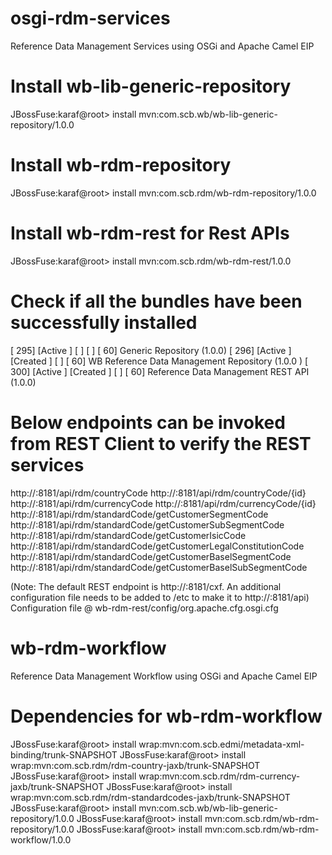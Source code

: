 # osgi-rdm-services
Reference Data Management Services using OSGi and Apache  Camel EIP

# Install wb-lib-generic-repository
JBossFuse:karaf@root> install mvn:com.scb.wb/wb-lib-generic-repository/1.0.0

# Install wb-rdm-repository
JBossFuse:karaf@root> install mvn:com.scb.rdm/wb-rdm-repository/1.0.0

# Install wb-rdm-rest for Rest APIs
JBossFuse:karaf@root> install mvn:com.scb.rdm/wb-rdm-rest/1.0.0

# Check if all the bundles have been successfully installed
[ 295] [Active     ] [            ] [       ] [   60] Generic Repository (1.0.0)
[ 296] [Active     ] [Created     ] [       ] [   60] WB Reference Data Management Repository (1.0.0
)
[ 300] [Active     ] [Created     ] [       ] [   60] Reference Data Management REST API (1.0.0)

# Below endpoints can be invoked from REST Client to verify the REST services
http://<hostname>:8181/api/rdm/countryCode
http://<hostname>:8181/api/rdm/countryCode/{id}
http://<hostname>:8181/api/rdm/currencyCode
http://<hostname>:8181/api/rdm/currencyCode/{id}
http://<hostname>:8181/api/rdm/standardCode/getCustomerSegmentCode
http://<hostname>:8181/api/rdm/standardCode/getCustomerSubSegmentCode
http://<hostname>:8181/api/rdm/standardCode/getCustomerIsicCode
http://<hostname>:8181/api/rdm/standardCode/getCustomerLegalConstitutionCode
http://<hostname>:8181/api/rdm/standardCode/getCustomerBaselSegmentCode
http://<hostname>:8181/api/rdm/standardCode/getCustomerBaselSubSegmentCode

(Note: The default REST endpoint is http://<hostname>:8181/cxf. An additional configuration file needs to be added to <FuseInstallDir>/etc to make it to http://<hostname>:8181/api)
Configuration file @ wb-rdm-rest/config/org.apache.cfg.osgi.cfg

# wb-rdm-workflow
Reference Data Management Workflow using OSGi and Apache Camel EIP

# Dependencies for wb-rdm-workflow
JBossFuse:karaf@root> install wrap:mvn:com.scb.edmi/metadata-xml-binding/trunk-SNAPSHOT
JBossFuse:karaf@root> install wrap:mvn:com.scb.rdm/rdm-country-jaxb/trunk-SNAPSHOT
JBossFuse:karaf@root> install wrap:mvn:com.scb.rdm/rdm-currency-jaxb/trunk-SNAPSHOT
JBossFuse:karaf@root> install wrap:mvn:com.scb.rdm/rdm-standardcodes-jaxb/trunk-SNAPSHOT
JBossFuse:karaf@root> install mvn:com.scb.wb/wb-lib-generic-repository/1.0.0
JBossFuse:karaf@root> install mvn:com.scb.rdm/wb-rdm-repository/1.0.0
JBossFuse:karaf@root> install mvn:com.scb.rdm/wb-rdm-workflow/1.0.0

